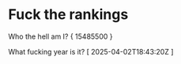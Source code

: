 # Fuck the rankings

Who the hell am I?
{ 15485500 }

What fucking year is it?
[ 2025-04-02T18:43:20Z ]
